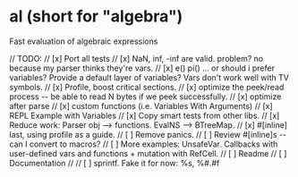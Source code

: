 # al (short for "algebra")
Fast evaluation of algebraic expressions



// TODO:
//   [x] Port all tests
//   [x] NaN, inf, -inf are valid.  problem?  no because my parser thinks they're vars.
//   [x] e() pi() ... or should i prefer variables?  Provide a default layer of variables?  Vars don't work well with TV symbols.
//   [x] Profile, boost critical sections.
//   [x] optimize the peek/read process -- be able to read N bytes if we peek successfully.
//   [x] optimize after parse
//   [x] custom functions  (i.e. Variables With Arguments)
//   [x] REPL Example with Variables
//   [x] Copy smart tests from other libs.
//   [x] Reduce work: Parser obj --> functions.  EvalNS --> BTreeMap.
//   [x] #[inline] last, using profile as a guide.
//   [ ] Remove panics.
//   [ ] Review #[inline]s -- can I convert to macros?
//   [ ] More examples:  UnsafeVar.  Callbacks with user-defined vars and functions + mutation with RefCell.
//   [ ] Readme
//   [ ] Documentation
//
//   [ ] sprintf.  Fake it for now: %s, %#.#f
